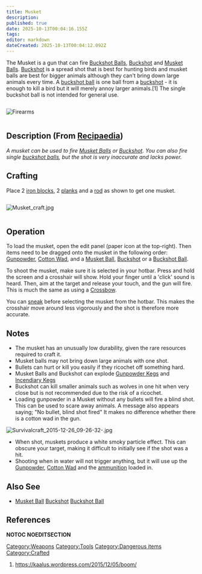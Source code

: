 ```yaml
---
title: Musket
description: 
published: true
date: 2025-10-13T00:04:16.155Z
tags: 
editor: markdown
dateCreated: 2025-10-13T00:04:12.092Z
---
```


The Musket is a gun that can fire [Buckshot
Balls](Buckshot_Ball "wikilink"), [Buckshot](Buckshot "wikilink") and
[Musket Balls](Musket_Ball "wikilink"). [Buckshot](Buckshot "wikilink")
is a spread shot that is best for hunting birds and musket balls are
best for bigger animals although they can't bring down large animals
every time. A [buckshot ball](Buckshot_Ball "wikilink") is one ball from
a [buckshot](buckshot "wikilink") - it is enough to kill a bird but it
will merely annoy larger animals.\[1\] The single buckshot ball is not
intended for general use.

<div style="overflow:hidden">

![Firearms](Firearms "Firearms")

</div>

## Description (From [Recipaedia](Recipaedia "wikilink"))

*A musket can be used to fire [Musket Balls](Musket_Ball "wikilink") or
[Buckshot](Buckshot "wikilink"). You can also fire single [buckshot
balls](Buckshot_Ball "wikilink"), but the shot is very inaccurate and
lacks power.*

## Crafting

Place 2 [iron blocks](Solid_Iron_Block "wikilink"), 2
[planks](planks "wikilink") and a [rod](rod "wikilink") as shown to get
one musket.

<div style="overflow:hidden">

![Musket_craft.jpg](Musket_craft.jpg "Musket_craft.jpg")

</div>

## Operation

To load the musket, open the edit panel (paper icon at the top-right).
Then items need to be dragged onto the musket in the following order:
[Gunpowder](Gunpowder "wikilink"), [Cotton Wad](Cotton_Wad "wikilink"),
and a [Musket Ball](Musket_Ball "wikilink"),
[Buckshot](Buckshot "wikilink") or a [Buckshot
Ball](Buckshot_Ball "wikilink").

To shoot the musket, make sure it is selected in your hotbar. Press and
hold the screen and a crosshair will show. Hold your finger until a
'click' sound is heard. Then, aim at the target and release your touch,
and the gun will fire. This is much the same as using a
[Crossbow](Crossbow "wikilink").

You can [sneak](Controls "wikilink") before selecting the musket from
the hotbar. This makes the crosshair move around less vigorously and the
shot is therefore more accurate.

## Notes

  - The musket has an unusually low durability, given the rare resources
    required to craft it.
  - Musket balls may not bring down large animals with one shot.
  - Bullets can hurt or kill you easily if they ricochet off something
    hard.
  - Musket Balls and Buckshot can explode [Gunpowder
    Kegs](Gunpowder_Kegs "wikilink") and [Incendiary
    Kegs](Incendiary_Kegs "wikilink")
  - Buckshot can kill smaller animals such as wolves in one hit when
    very close but is not recommended due to the risk of a ricochet.
  - Loading gunpowder in a Musket without any bullets will fire a blind
    shot. This can be used to scare away animals. A message also appears
    saying; "No bullet, blind shot fired" It makes no difference whether
    there is a cotton wad in the gun.

![Survivalcraft_2015-12-26_09-26-32-.jpg](Survivalcraft_2015-12-26_09-26-32-.jpg
"Survivalcraft_2015-12-26_09-26-32-.jpg")

  - When shot, muskets produce a white smoky particle effect. This can
    obscure your target, making it difficult to initially see if the
    shot was a hit.
  - Shooting when in water will not trigger anything, but it will use up
    the [Gunpowder](Gunpowder "wikilink"), [Cotton
    Wad](Cotton_Wad "wikilink") and the
    [amm](Musket_Ball "wikilink")[uni](Buckshot "wikilink")[tion](Buckshot_Ball "wikilink")
    loaded in.

## Also See

  -
    [Musket Ball](Musket_Ball "wikilink")
    [Buckshot](Buckshot "wikilink")
    [Buckshot Ball](Buckshot_Ball "wikilink")

## References

<references/>

__NOTOC__ __NOEDITSECTION__

[Category:Weapons](Category:Weapons "wikilink")
[Category:Tools](Category:Tools "wikilink") [Category:Dangerous
items](Category:Dangerous_items "wikilink")
[Category:Crafted](Category:Crafted "wikilink")

1.  <https://kaalus.wordpress.com/2015/12/05/boom/>